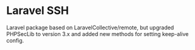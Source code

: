 # Laravel SSH

Laravel package based on LaravelCollective/remote, but upgraded PHPSecLib to version 3.x and added new methods for setting keep-alive config.
